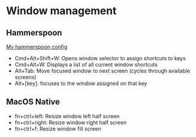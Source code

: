 
# Window management

## Hammerspoon

[My hammerspoon config](https://github.com/jonfk/dotfiles/blob/master/hammerspoon/.hammerspoon/init.lua)

- Cmd+Alt+Shift+W: Opens window selector to assign shortcuts to keys
- Cmd+Alt+W: Displays a list of all current window shortcuts
- Alt+Tab: Move focused window to next screen (cycles through available screens)
- Alt+[key]: focuses to the window assigned on that key

## MacOS Native

- fn+ctrl+left: Resize window left half screen
- fn+ctrl+right: Resize window right half screen
- fn+ctrl+f: Resize window fill screen
